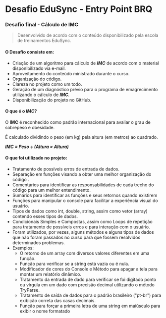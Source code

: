 # Desafio EduSync - Entry Point BRQ
### Desafio final - Cálculo de IMC

>Desenvolvido de acordo com o conteúdo disponibilizado pela escola de treinamentos EduSync.

 #### O Desafio consiste em:
 - Criação de um algoritmo para cálculo de ***IMC*** de acordo com o material disponibilizado via e-mail.
 - Aproveitamento do conteúdo ministrado durante o curso.
 - Organização do código.
 - Clareza no projeto como um todo.
 - Geração de um diagnóstico prévio para o programa de emagrecimento utilizando o cálculo de ***IMC***.
 - Disponibilização do projeto no GitHub.

#### O que é o ***IMC***?
O **IMC** é reconhecido como padrão internacional para avaliar o grau de sobrepeso e 
obesidade.

É calculado dividindo o peso (em kg) pela altura (em metros) ao quadrado. 

***IMC = Peso ÷ (Altura × Altura)*** 
 #### O que foi utilizado no projeto:
  - Tratamento de possíveis erros de entrada de dados.
  - Separação em funções visando a obter uma melhor organização do código .
  - Comentários para identificar as responsabilidades de cada trecho do código para um melhor entendimento.
  - Sumários para identificar as funções e seus retornos quando existirem
  - Funções para manipular o console para facilitar a experiência visual do usuário.
  - Tipos de dados como int, double, string, assim como vetor (array) contendo esses tipos de dados.
  - Condicionais Simples e Compostas, assim como Loops de repetição para tratamento de possíveis erros e para interação com o usuário.
  - Foram utilizados, por vezes, alguns métodos e alguns tipos de dados que não foram passados no curso para que fossem resolvidos determinados problemas. 
  - Exemplos:
    - O retorno de um array com diversos valores diferentes em uma função. 
    - Função para verificar se a string está vazia ou é nula. 
    - Modificador de cores do Console e Método para apagar a tela para montar um relatório dinâmico. 
    - Tratamento da entrada de dado para verificar se foi digitado ponto ou vírgula em um dado com precisão decimal utilizando o método TryParse.
    - Tratamento de saída de dados para o padrão brasileiro ("pt-br") para exibição correta das casas decimais.
    - Função para forçar a primeira letra de uma string em maiúsculo para exibir o nome formatado
